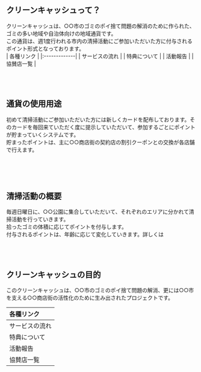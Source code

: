 ## クリーンキャッシュって？<br>
クリーンキャッシュは、○○市のゴミのポイ捨て問題の解消のために作られた、ゴミの多い地域や自治体向けの地域通貨です。<br>
この通貨は、週1度行われる市内の清掃活動にご参加いただいた方に付与されるポイント形式となっております。<br>
| 各種リンク        |
|:-------------|
| サービスの流れ           |
| 特典について |
| 活動報告           |
| 協賛店一覧           |
<br><br><br><br>
## 通貨の使用用途<br>
初めて清掃活動にご参加いただいた方には新しくカードを配布しております。そのカードを毎回来ていただく度に提示していただいて、参加するごとにポイントが貯まっていくシステムです。<br>
貯まったポイントは、主に○○商店街の契約店の割引クーポンとの交換が各店舗で行えます。<br><br><br><br><br>
## 清掃活動の概要<br>
毎週日曜日に、○○公園に集合していただいて、それぞれのエリアに分かれて清掃活動を行っていきます。<br>
拾ったゴミの体積に応じてポイントを付与します。<br>
付与されるポイントは、年齢に応じて変化していきます。詳しくは<br><br><br><br>
## クリーンキャッシュの目的<br>
このクリーンキャッシュは、○○市のゴミのポイ捨て問題の解消、更には○○市を支える○○商店街の活性化のために生み出されたプロジェクトです。<br>

| 各種リンク        |
|:-------------|
| サービスの流れ           |
| 特典について |
| 活動報告           |
| 協賛店一覧           |

